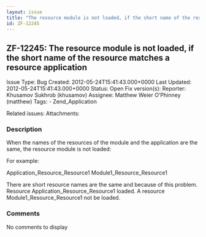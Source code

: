 ```yaml
---
layout: issue
title: "The resource module is not loaded, if the short name of the resource matches a resource application"
id: ZF-12245
---
```


ZF-12245: The resource module is not loaded, if the short name of the resource matches a resource application
-------------------------------------------------------------------------------------------------------------

 Issue Type: Bug Created: 2012-05-24T15:41:43.000+0000 Last Updated: 2012-05-24T15:41:43.000+0000 Status: Open Fix version(s): 
 Reporter:  Khusamov Sukhrob (khusamov)  Assignee:  Matthew Weier O'Phinney (matthew)  Tags: - Zend\_Application
 
 Related issues: 
 Attachments: 
### Description

When the names of the resources of the module and the application are the same, the resource module is not loaded:

For example:

Application\_Resource\_Resource1 Module1\_Resource\_Resource1

There are short resource names are the same and because of this problem. Resource Application\_Resource\_Resource1 loaded. A resource Module1\_Resource\_Resource1 not be loaded.

 

 

### Comments

No comments to display